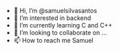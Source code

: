 - 👋 Hi, I’m @samuelsilvasantos
- 👀 I’m interested in backend 
- 🌱 I’m currently learning C and C++
- 💞️ I’m looking to collaborate on ...
- 📫 How to reach me Samuel

<!---
samuelsilvasantos/samuelsilvasantos is a ✨ special ✨ repository because its `README.md` (this file) appears on your GitHub profile.
You can click the Preview link to take a look at your changes.
--->
